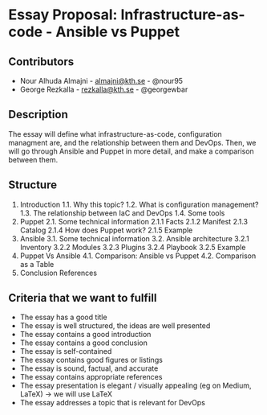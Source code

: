 # Essay Proposal: Infrastructure-as-code - Ansible vs Puppet

## Contributors
* Nour Alhuda Almajni - almajni@kth.se - @nour95
* George Rezkalla - rezkalla@kth.se - @georgewbar

## Description
The essay will define what infrastructure-as-code, configuration managment are, and the relationship between them and DevOps.
Then, we will go through Ansible and Puppet in more detail, and make a comparison between them.

## Structure

1. Introduction
	1.1. Why this topic?
	1.2. What is configuration management?
	1.3. The relationship between IaC and DevOps
	1.4. Some tools
2. Puppet
	2.1. Some technical information
		2.1.1 Facts
		2.1.2 Manifest
		2.1.3 Catalog
		2.1.4 How does Puppet work?
		2.1.5 Example
3. Ansible
	3.1. Some technical information
	3.2. Ansible architecture
		3.2.1 Inventory
		3.2.2 Modules
		3.2.3 Plugins
		3.2.4 Playbook
		3.2.5 Example
4. Puppet Vs Ansible
	4.1. Comparison: Ansible vs Puppet
	4.2. Comparison as a Table
5. Conclusion
References


## Criteria that we want to fulfill

* The essay has a good title
* The essay is well structured, the ideas are well presented
* The essay contains a good introduction
* The essay contains a good conclusion
* The essay is self-contained
* The essay contains good figures or listings
* The essay is sound, factual, and accurate
* The essay contains appropriate references
* The essay presentation is elegant / visually appealing (eg on Medium, LaTeX) -> we will use LaTeX
* The essay addresses a topic that is relevant for DevOps
